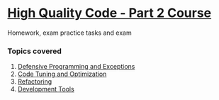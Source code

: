# [High Quality Code - Part 2 Course](https://github.com/TelerikAcademy/High-Quality-Code-Part-2)
Homework, exam practice tasks and exam

### Topics covered

1. [Defensive Programming and Exceptions](01-Defensive-Programming-and-Exceptions)
1. [Code Tuning and Optimization](02-Code-Tuning-and-Optimization)
1. [Refactoring](03-Refactoring)
1. [Development Tools](04-Development-Tools)
